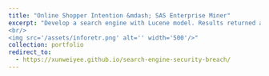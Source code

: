 ```yaml
---
title: "Online Shopper Intention &mdash; SAS Enterprise Miner"
excerpt: "Develop a search engine with Lucene model. Results returned are ranked using tf-idf score. Users provide relevance feedback to improve the effectiveness of the information retrieved.
<br/>
<img src='/assets/inforetr.png' alt='' width='500'/>"
collection: portfolio
redirect_to:
  - https://xunweiyee.github.io/search-engine-security-breach/
---
```


